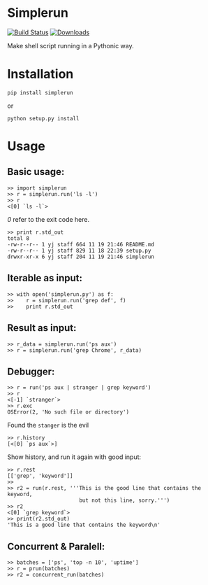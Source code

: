 Simplerun
=========

[![Build Status](https://travis-ci.org/netspyer/simplerun.png?branch=dev)](https://travis-ci.org/netspyer/simplerun)
[![Downloads](https://pypip.in/d/simplerun/badge.png)](https://crate.io/package/simplerun)

Make shell script running in a Pythonic way.

Installation
============

    pip install simplerun

or

    python setup.py install

Usage
=====

Basic usage:
------------

    >> import simplerun
    >> r = simplerun.run('ls -l')
    >> r
    <[0] `ls -l`>

*0* refer to the exit code here.


    >> print r.std_out
    total 8
    -rw-r--r-- 1 yj staff 664 11 19 21:46 README.md
    -rw-r--r-- 1 yj staff 829 11 18 22:39 setup.py
    drwxr-xr-x 6 yj staff 204 11 19 21:46 simplerun


Iterable as input:
------------------

    >> with open('simplerun.py') as f:
    >>    r = simplerun.run('grep def', f)
    >>    print r.std_out


Result as input:
----------------

    >> r_data = simplerun.run('ps aux')
    >> r = simplerun.run('grep Chrome', r_data)

Debugger:
---------

    >> r = run('ps aux | stranger | grep keyword')
    >> r
    <[-1] `stranger`>
    >> r.exc
    OSError(2, 'No such file or directory')

Found the `stanger` is the evil

    >> r.history
    [<[0] `ps aux`>]

Show history, and run it again with good input:

    >> r.rest
    [['grep', 'keyword']]
    >>
    >> r2 = run(r.rest, '''This is the good line that contains the keyword,
                           but not this line, sorry.''')
    >> r2
    <[0] `grep keyword`>
    >> print(r2.std_out)
    'This is a good line that contains the keyword\n'


Concurrent & Paralell:
----------------------

    >> batches = ['ps', 'top -n 10', 'uptime']
    >> r = prun(batches)
    >> r2 = concurrent_run(batches)
